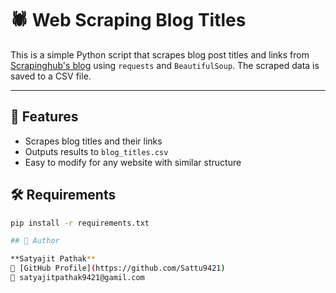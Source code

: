 # 🕷️ Web Scraping Blog Titles

This is a simple Python script that scrapes blog post titles and links from [Scrapinghub's blog](https://blog.scrapinghub.com) using `requests` and `BeautifulSoup`. The scraped data is saved to a CSV file.

---

## 🚀 Features

- Scrapes blog titles and their links
- Outputs results to `blog_titles.csv`
- Easy to modify for any website with similar structure

## 🛠 Requirements

```bash
pip install -r requirements.txt

## 🙋 Author

**Satyajit Pathak**  
🔗 [GitHub Profile](https://github.com/Sattu9421)  
📧 satyajitpathak9421@gamil.com

